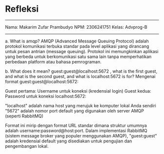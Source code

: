 <h1>Refleksi</h1>

---

Nama: Makarim Zufar Prambudyo
NPM: 2306241751
Kelas: Advprog-B

---

a. What is amqp?
AMQP (Advanced Message Queuing Protocol) adalah protokol komunikasi terbuka standar pada level aplikasi yang dirancang untuk pesan antrian (message queuing). Protokol ini memungkinkan aplikasi yang berbeda untuk berkomunikasi satu sama lain tanpa memperhatikan perbedaan platform atau bahasa pemrograman.

b. What does it mean? guest:guest@localhost:5672 , what is the first guest, and what
is the second guest, and what is localhost:5672 is for?
Mengenai format guest:guest@localhost:5672:

Guest pertama: Username untuk koneksi (kredensial login)
Guest kedua: Password untuk koneksi
localhost:5672:

"localhost" adalah nama host yang merujuk ke komputer lokal Anda sendiri
"5672" adalah nomor port default yang digunakan oleh server AMQP (seperti RabbitMQ)


Format ini mirip dengan format URL standar dimana struktur umumnya adalah username:password@host:port. Dalam implementasi RabbitMQ (sistem message broker yang populer menggunakan AMQP), "guest:guest" adalah kredensial default yang disediakan untuk pengujian dan pengembangan lokal.

